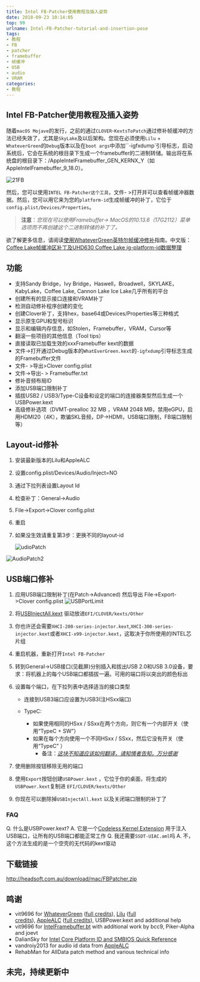 ```yaml
---
title: Intel FB-Patcher使用教程及插入姿势
date: 2018-09-23 10:14:05
top: 99
urlname: Intel-FB-Patcher-tutorial-and-insertion-pose
tags:
- 教程
- FB
- patcher
- framebuffer
- 帧缓冲
- USB
- audio
- VRAM
categories:
- 教程
---
```


## Intel FB-Patcher使用教程及插入姿势

 随着`macOS Mojave`的发行，之前的通过`CLOVER`-`KextsToPatch`通过修补帧缓冲的方法已经失效了，尤其是`SkyLake`及以后架构。您现在必须使用`Lilu` + `WhateverGreen`的`Debug`版本以及在`boot args`中添加``-igfxdump`引导标志，启动系统后，它会在系统的根目录下生成一个framebuffer的二进制转储。输出将在系统盘的根目录下：/AppleIntelFramebuffer_GEN_KERNX_Y（如AppleIntelFramebuffer_9_18.0）。

![21FB](http://7.daliansky.net/FB-Patcher/21FB.png)

然后，您可以使用`INTEL FB-Patcher这个工具`，文件- >打开并可以查看帧缓冲器数据。然后，您可以用它来为您的`platform-id`生成帧缓冲的补丁，它位于`config.plist/Devices/Properties`。

> **注意**：*您现在可以使用Framebuffer-> MacOS的10.13.6（17G2112）菜单选项而不再创建这个二进制转储的补丁了。*



欲了解更多信息，请阅读[使用WhateverGreen英特尔帧缓冲修补](https://www.tonymacx86.com/threads/guide-intel-framebuffer-patching-using-whatevergreen.256490/)指南。中文版：[Coffee Lake帧缓冲区补丁及UHD630 Coffee Lake ig-platform-id数据整理](https://blog.daliansky.net/Coffee-Lake-frame-buffer-patch-and-UHD630-Coffee-Lake-ig-platform-id-data-finishing.html)



## 功能

- 支持Sandy Bridge，Ivy Bridge，Haswell，Broadwell，SKYLAKE，KabyLake，Coffee Lake, Cannon Lake  Ice Lake几乎所有的平台
- 创建所有的显示接口连接和VRAM补丁
- 检测自动修补程序创建的变化
- 创建Clover补丁，支持hex，base64或Devices/Properties等三种格式
- 显示原生GPU和型号标识
- 显示和编辑内存信息，如Stolen，Framebuffer，VRAM，Cursor等
- 翻滚一些项目的其他信息（Tool tips）
- 直接读取已加载生效的xxxFramebuffer kext的数据
- 文件->打开通过Debug版本的`WhatEverGreen.kext`的`-igfxdump`引导标志生成的Framebuffer文件
- 文件- >导出>Clover config.plist
- 文件->导出- > Framebuffer.txt
- 修补音频布局ID
- 添加USB端口限制补丁
- 插拔USB2 / USB3/Type-C设备和设定的端口的连接器类型然后生成一个USBPower.kext
- 高级修补选项（DVMT-prealloc 32 MB ，VRAM 2048 MB，禁用eGPU，启用HDMI20（4K），欺骗SKL音频，DP->HDMI，USB端口限制，FB端口限制等）



## Layout-id修补

1. 安装最新版本的Lilu和AppleALC

2. 设置config.plist/Devices/Audio/Inject=NO

3. 通过下拉列表设置Layout Id

4. 检查补丁：General->Audio

5. File->Export->Clover config.plist

6. 重启 

7. 如果没生效请重复第3步：更换不同的layout-id

   ![udioPatch](http://7.daliansky.net/FB-Patcher/AudioPatch.png)

![AudioPatch2](http://7.daliansky.net/FB-Patcher/AudioPatch2.png)

## USB端口修补

1. 应用USB端口限制补丁(在Patch->Advanced) 然后导出 File->Export->Clover config.plist ![USBPortLimit](http://7.daliansky.net/FB-Patcher/USBPortLimit.png)

2. 将[USBInjectAll.kext](https://github.com/RehabMan/OS-X-USB-Inject-All) 驱动放进`EFI/CLOVER/kexts/Other` 

3. 你也许还会需要`XHCI-200-series-injector.kext`,`XHCI-300-series-injector.kext`或者`XHCI-x99-injector.kext`，这取决于你所使用的INTEL芯片组

4. 重启机器，重新打开`Intel FB-Patcher`

5. 转到General->USB接口(见截屏)分别插入和拔出USB 2.0和USB 3.0设备，要求：将机器上的每个USB端口都插拔一遍。可用的端口将以突出的颜色标出

6. 设置每个端口，在下拉列表中选择适当的接口类型

   - 连接到USB3端口应设置为USB3(注HSxx端口)

   - TypeC:

     - 如果使用相同的HSxx / SSxx在两个方向，则它有一个内部开关（使用“TypeC + SW”）
     - 如果在每个方向使用一个不同HSxx / SSxx，然后它没有开关（使用“TypeC” ）
       - 备注：<u>*这块不知道应该如何翻译，请知情者告知，万分感谢*</u>

     

7. 使用删除按钮移除无用的端口

8. 使用`Export`按钮创建`USBPower.kext` ，它位于你的桌面，将生成的`USBPower.kext`复制进 `EFI/CLOVER/kexts/Other `

9. 你现在可以删除掉`USBInjectAll.kext` 以及关闭端口限制的补丁了  

### FAQ

Q. 什么是USBPower.kext? 
A. 它是一个[Codeless Kernel Extension](https://developer.apple.com/library/archive/documentation/Darwin/Conceptual/KEXTConcept/KEXTConceptAnatomy/kext_anatomy.html#//apple_ref/doc/uid/20002364-SW8) 用于注入USB端口，让所有的USB端口都能正常工作 
Q. 我还需要`SSDT-UIAC.aml`吗 
A. 不，这个方法生成的是一个空壳的无代码的kext驱动 

## 下载链接

http://headsoft.com.au/download/mac/FBPatcher.zip

## 鸣谢

- vit9696 for [WhateverGreen](https://github.com/acidanthera/WhateverGreen) ([full credits](https://github.com/acidanthera/WhateverGreen#credits)), [Lilu](https://github.com/acidanthera/Lilu) ([full credits](https://github.com/acidanthera/Lilu#credits)), [AppleALC](https://github.com/acidanthera/AppleALC) ([full credits](https://github.com/acidanthera/AppleALC#credits)), USBPower.kext and additional help
- vit9696 for [IntelFramebuffer.bt](https://github.com/acidanthera/WhateverGreen/blob/master/Manual/IntelFramebuffer.bt) with additional work by bcc9, Piker-Alpha and joevt 
- DalianSky for [Intel Core Platform ID and SMBIOS Quick Reference](https://blog.daliansky.net/Intel-core-display-platformID-finishing.html) 
- vandroiy2013 for audio id data from [AppleALC](https://github.com/acidanthera/AppleALC) 
- RehabMan for AllData patch method and various technical info

## 未完，持续更新中